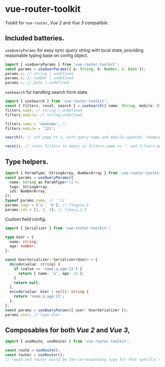 # vue-router-toolkit

Tookit for `vue-router`, _Vue 2_ and _Vue 3_ compatible.

## Included batteries.

`useQueryParams` for easy sync _query string_ with local state, providing reasonable typing base on config object.

```ts
import { useQueryParams } from 'vue-router-toolkit';
const params = useQuerParams({ a: String, b: Number, c: Date });
params.a; // string | undefined
params.b; // number | undefined
params.c; // Date | undefined
```

`useSearch` for handling search form state.

```ts
import { useSearch } from 'vue-router-toolkit';
const { filters, reset, search } = useSearch({ name: String, mobile: String });
filters.name; // string | undefined
filters.mobile; // string|undefined

filters.name = 'newname'; //
filters.mobile = '121';

search(); // set page to 1, with query name and mobile updated. ?name=newname&mobile=121&page=1

reset(); // reset filters to empty so filters.name == '' and filters.mobile == ''
```

## Type helpers.

```ts
import { ParamType, StringArray, NumberArray } from 'vue-router-toolkit';
const params = useQueryParams({
  name: String as ParamType<'li'>,
  tags: StringArray,
  ids: NumberArray,
});
typeof params.name; //  'li'
params.tags = ['a', 'b']; // ?tags=a,b
params.ids = [1, 2, 3]; // ?ids=1,2,3
```

Custom field config.

```ts
import { Serializer } from 'vue-router-toolkit';

type User = {
  name: string;
  age: number;
};

const UserSerializer: Serializer<User> = {
  decode(value: string) {
    if (value == 'name:a,age:13') {
      return { name: 'a', age: 13 };
    }
    return null;
  },
  encode(value: User | null): string {
    return 'name:a,age:13';
  },
};
const params = useQueryParams({ user: UserSerializer });
params.user; // type User
```

## Composables for both _Vue 2_ and _Vue 3_,

```ts
import { useRoute, useRouter } from 'vue-router-toolkit';

const route = useRoute();
const router = useRouter();
// route and router would be the corresponding type for that specific version
```
